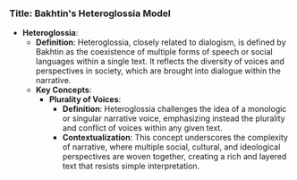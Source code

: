 ### Title: **Bakhtin's Heteroglossia Model**
- **Heteroglossia**:
  - **Definition**: Heteroglossia, closely related to dialogism, is defined by Bakhtin as the coexistence of multiple forms of speech or social languages within a single text. It reflects the diversity of voices and perspectives in society, which are brought into dialogue within the narrative.
  - **Key Concepts**:
    - **Plurality of Voices**:
      - **Definition**: Heteroglossia challenges the idea of a monologic or singular narrative voice, emphasizing instead the plurality and conflict of voices within any given text.
      - **Contextualization**: This concept underscores the complexity of narrative, where multiple social, cultural, and ideological perspectives are woven together, creating a rich and layered text that resists simple interpretation.